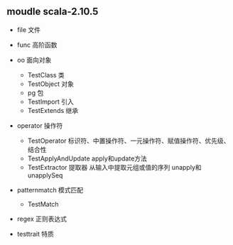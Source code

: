 ## moudle scala-2.10.5

- file  文件

- func 高阶函数

- oo 面向对象
    - TestClass     类
    - TestObject    对象
    - pg            包
    - TestImport    引入
    - TestExtends   继承
    
- operator 操作符
    - TestOperator         标识符、中置操作符、一元操作符、赋值操作符、优先级、结合性
    - TestApplyAndUpdate   apply和update方法
    - TestExtractor        提取器 从输入中提取元组或值的序列 unapply和unapplySeq

- patternmatch 模式匹配
    - TestMatch
    
- regex   正则表达式

- testtrait 特质



